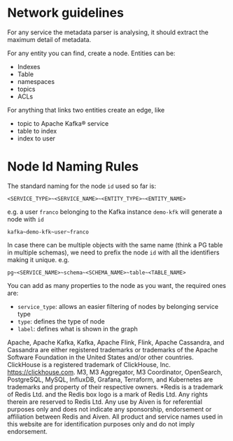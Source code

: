 # Network guidelines

For any service the metadata parser is analysing, it should extract the maximum detail of metadata.

For any entity you can find, create a node. Entities can be:

* Indexes
* Table
* namespaces
* topics
* ACLs

For anything that links two entities create an edge, like
* topic to Apache Kafka® service
* table to index
* index to user

# Node Id Naming Rules

The standard naming for the node `id` used so far is:

```
<SERVICE_TYPE>~<SERVICE_NAME>~<ENTITY_TYPE>~<ENTITY_NAME>
```

e.g. a user `franco` belonging to the Kafka instance `demo-kfk` will generate a node with `id`

```
kafka~demo-kfk~user~franco
```

In case there can be multiple objects with the same name (think a PG table in multiple schemas), we need to prefix the node `id` with all the identifiers making it unique. e.g.

```
pg~<SERVICE_NAME>~schema~<SCHEMA_NAME>~table~<TABLE_NAME>
```

You can add as many properties to the node as you want, the required ones are:

* `service_type`: allows an easier filtering of nodes by belonging service type
* `type`: defines the type of node 
* `label`: defines what is shown in the graph


Apache, Apache Kafka, Kafka, Apache Flink, Flink, Apache Cassandra, and Cassandra are either registered trademarks or trademarks of the Apache Software Foundation in the United States and/or other countries. ClickHouse is a registered trademark of ClickHouse, Inc. https://clickhouse.com. M3, M3 Aggregator, M3 Coordinator, OpenSearch, PostgreSQL, MySQL, InfluxDB, Grafana, Terraform, and Kubernetes are trademarks and property of their respective owners. *Redis is a trademark of Redis Ltd. and the Redis box logo is a mark of Redis Ltd. Any rights therein are reserved to Redis Ltd. Any use by Aiven is for referential purposes only and does not indicate any sponsorship, endorsement or affiliation between Redis and Aiven.  All product and service names used in this website are for identification purposes only and do not imply endorsement.
